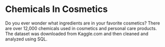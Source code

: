 # Chemicals In Cosmetics
Do you ever wonder what ingredients are in your favorite cosmetics? There are over 12,000 chemicals used in cosmetics and personal care products. The dataset was downloaded from Kaggle.com and then cleaned and analyzed using SQL.
